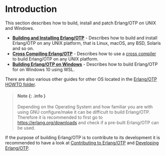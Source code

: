 <!--
%% %CopyrightBegin%
%%
%% SPDX-License-Identifier: Apache-2.0
%%
%% Copyright Ericsson AB 2024-2025. All Rights Reserved.
%%
%% Licensed under the Apache License, Version 2.0 (the "License");
%% you may not use this file except in compliance with the License.
%% You may obtain a copy of the License at
%%
%%     http://www.apache.org/licenses/LICENSE-2.0
%%
%% Unless required by applicable law or agreed to in writing, software
%% distributed under the License is distributed on an "AS IS" BASIS,
%% WITHOUT WARRANTIES OR CONDITIONS OF ANY KIND, either express or implied.
%% See the License for the specific language governing permissions and
%% limitations under the License.
%%
%% %CopyrightEnd%
-->
# Introduction

This section describes how to build, install and patch Erlang/OTP on UNIX and Windows.

* **[Building and Installing Erlang/OTP](INSTALL.md)** - Describes how to build and install Erlang/OTP
  on any UNIX platform, that is Linux, macOS, any BSD, Solaris and so on.
* **[Cross Compiling Erlang/OTP](INSTALL-CROSS.md)** - Describes how to use a [cross compiler] to build
  Erlang/OTP on any UNIX platform.
* **[Building Erlang/OTP on Windows](INSTALL-WIN32.md)** - Describes how to build Erlang/OTP for on
  Windows 10 using WSL.

There are also various other guides for other OS located in the
[Erlang/OTP HOWTO folder](https://github.com/erlang/otp/blob/master/HOWTO/).

> #### Note {: .info }
>
> Depending on the Operating System and how familiar you are with using GNU configure/make
> it can be difficult to build Erlang/OTP. Therefore it is recommended to first go to
> <https://erlang.org/downloads> and check if a pre-built Erlang/OTP can be used.

If the purpose of building Erlang/OTP is to contribute to its development it is recommended
to have a look at
[Contributing to Erlang/OTP](https://github.com/erlang/otp/blob/master/CONTRIBUTING.md)
and [Developing Erlang/OTP](https://github.com/erlang/otp/blob/master/HOWTO/DEVELOPMENT.md).

[cross compiler]: https://en.wikipedia.org/wiki/Cross_compiler
